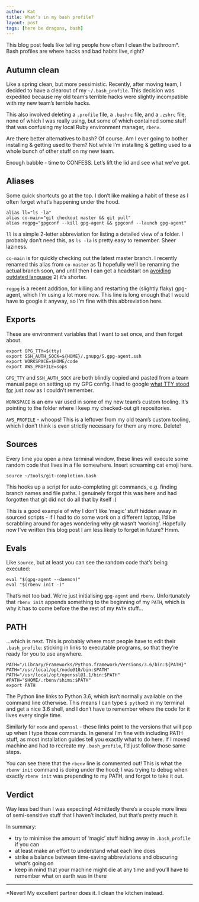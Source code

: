 ```yaml
---
author: Kat
title: What’s in my bash profile?
layout: post
tags: [here be dragons, bash]
---
```


This blog post feels like telling people how often I clean the bathroom*. Bash profiles are where hacks and bad habits live, right? 

## Autumn clean

Like a spring clean, but more pessimistic. Recently, after moving team, I decided to have a clearout of my `~/.bash_profile`. This decision was expedited because my old team’s terrible hacks were slightly incompatible with my new team’s terrible hacks.

This also involved deleting a `.profile` file, a `.bashrc` file, and a `.zshrc` file, none of which I was really using, but some of which contained some stuff that was confusing my local Ruby environment manager, `rbenv`.

Are there better alternatives to bash? Of course. Am I ever going to bother installing & getting used to them? Not while I’m installing & getting used to a whole bunch of other stuff on my new team.

Enough babble - time to CONFESS. Let’s lift the lid and see what we’ve got.

## Aliases

Some quick shortcuts go at the top. I don’t like making a habit of these as I often forget what’s happening under the hood.

```
alias ll="ls -la"
alias co-main="git checkout master && git pull"
alias regpg="gpgconf --kill gpg-agent && gpgconf --launch gpg-agent"
```

`ll` is a simple 2-letter abbreviation for listing a detailed view of a folder. I probably don’t need this, as `ls -la` is pretty easy to remember. Sheer laziness.

`co-main` is for quickly checking out the latest master branch. I recently renamed this alias from `co-master` as 1) hopefully we’ll be renaming the actual branch soon, and until then I can get a headstart on [avoiding outdated language](https://github.com/github/renaming) 2) it’s shorter.

`regpg` is a recent addition, for killing and restarting the (slightly flaky) gpg-agent, which I’m using a lot more now. This line is long enough that I would have to google it anyway, so I’m fine with this abbreviation here.

## Exports

These are environment variables that I want to set once, and then forget about. 

```
export GPG_TTY=$(tty)
export SSH_AUTH_SOCK=${HOME}/.gnupg/S.gpg-agent.ssh
export WORKSPACE=$HOME/code
export AWS_PROFILE=sops
```

`GPG_TTY` and `SSH_AUTH_SOCK` are both blindly copied and pasted from a team manual page on setting up my GPG config. I had to google [what TTY stood for](https://www.howtogeek.com/428174/what-is-a-tty-on-linux-and-how-to-use-the-tty-command/) just now as I couldn’t remember.

`WORKSPACE` is an env var used in some of my new team’s custom tooling. It’s pointing to the folder where I keep my checked-out git repositories.

`AWS_PROFILE` - whoops! This is a leftover from my old team’s custom tooling, which I don’t think is even strictly necessary for them any more. Delete!

## Sources

Every time you open a new terminal window, these lines will execute some random code that lives in a file somewhere. Insert screaming cat emoji here.
 
```
source ~/tools/git-completion.bash
```

This hooks up a script for auto-completing git commands, e.g. finding branch names and file paths. I genuinely forgot this was here and had forgotten that git did not do all that by itself :( 

This is a good example of why I don’t like ‘magic’ stuff hidden away in sourced scripts - if I had to do some work on a different laptop, I’d be scrabbling around for ages wondering why git wasn’t ‘working’.
Hopefully now I've written this blog post I am less likely to forget in future? Hmm.

## Evals

Like `source`, but at least you can see the random code that’s being executed:

```
eval "$(gpg-agent --daemon)"
eval "$(rbenv init -)"
```

That’s not too bad. We’re just initialising `gpg-agent` and `rbenv`. Unfortunately that `rbenv init` appends something to the beginning of my `PATH`, which is why it has to come before the the rest of my `PATH` stuff…

## PATH

…which is next. This is probably where most people have to edit their `.bash_profile`: sticking in links to executable programs, so that they’re ready for you to use anywhere.

```
PATH="/Library/Frameworks/Python.framework/Versions/3.6/bin:${PATH}"
PATH="/usr/local/opt/node@10/bin:$PATH"
PATH="/usr/local/opt/openssl@1.1/bin:$PATH"
#PATH="$HOME/.rbenv/shims:$PATH"
export PATH
```

The Python line links to Python 3.6, which isn’t normally available on the command line otherwise. This means I can type `$ python3` in my terminal and get a nice 3.6 shell, and I don’t have to remember where the code for it lives every single time.

Similarly for `node` and `openssl` - these links point to the versions that will pop up when I type those commands. In general I’m fine with including PATH stuff, as most installation guides tell you exactly what to do here. If I moved machine and had to recreate my `.bash_profile`, I’d just follow those same steps.

You can see there that the `rbenv` line is commented out! This is what the `rbenv init` command is doing under the hood; I was trying to debug when exactly `rbenv init` was prepending to my PATH, and forgot to take it out. 

## Verdict

Way less bad than I was expecting! Admittedly there’s a couple more lines of semi-sensitive stuff that I haven’t included, but that’s pretty much it. 

In summary:
- try to minimise the amount of ‘magic’ stuff hiding away in `.bash_profile` if you can
- at least make an effort to understand what each line does
- strike a balance between time-saving abbreviations and obscuring what’s going on
- keep in mind that your machine might die at any time and you’ll have to remember what on earth was in there

---
*Never! My excellent partner does it. I clean the kitchen instead.
